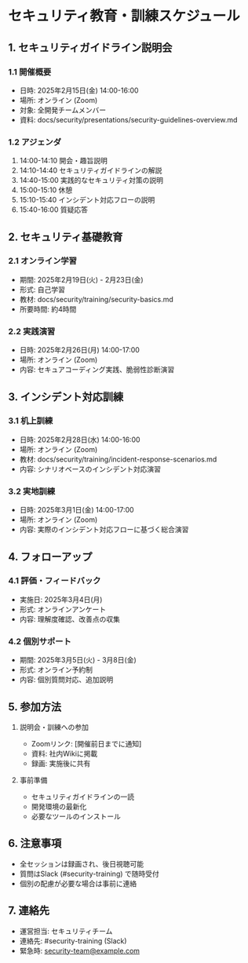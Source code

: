 # セキュリティ教育・訓練スケジュール

## 1. セキュリティガイドライン説明会

### 1.1 開催概要

- 日時: 2025年2月15日(金) 14:00-16:00
- 場所: オンライン (Zoom)
- 対象: 全開発チームメンバー
- 資料: docs/security/presentations/security-guidelines-overview.md

### 1.2 アジェンダ

1. 14:00-14:10 開会・趣旨説明
2. 14:10-14:40 セキュリティガイドラインの解説
3. 14:40-15:00 実践的なセキュリティ対策の説明
4. 15:00-15:10 休憩
5. 15:10-15:40 インシデント対応フローの説明
6. 15:40-16:00 質疑応答

## 2. セキュリティ基礎教育

### 2.1 オンライン学習

- 期間: 2025年2月19日(火) - 2月23日(金)
- 形式: 自己学習
- 教材: docs/security/training/security-basics.md
- 所要時間: 約4時間

### 2.2 実践演習

- 日時: 2025年2月26日(月) 14:00-17:00
- 場所: オンライン (Zoom)
- 内容: セキュアコーディング実践、脆弱性診断演習

## 3. インシデント対応訓練

### 3.1 机上訓練

- 日時: 2025年2月28日(水) 14:00-16:00
- 場所: オンライン (Zoom)
- 教材: docs/security/training/incident-response-scenarios.md
- 内容: シナリオベースのインシデント対応演習

### 3.2 実地訓練

- 日時: 2025年3月1日(金) 14:00-17:00
- 場所: オンライン (Zoom)
- 内容: 実際のインシデント対応フローに基づく総合演習

## 4. フォローアップ

### 4.1 評価・フィードバック

- 実施日: 2025年3月4日(月)
- 形式: オンラインアンケート
- 内容: 理解度確認、改善点の収集

### 4.2 個別サポート

- 期間: 2025年3月5日(火) - 3月8日(金)
- 形式: オンライン予約制
- 内容: 個別質問対応、追加説明

## 5. 参加方法

1. 説明会・訓練への参加

   - Zoomリンク: [開催前日までに通知]
   - 資料: 社内Wikiに掲載
   - 録画: 実施後に共有

2. 事前準備
   - セキュリティガイドラインの一読
   - 開発環境の最新化
   - 必要なツールのインストール

## 6. 注意事項

- 全セッションは録画され、後日視聴可能
- 質問はSlack (#security-training) で随時受付
- 個別の配慮が必要な場合は事前に連絡

## 7. 連絡先

- 運営担当: セキュリティチーム
- 連絡先: #security-training (Slack)
- 緊急時: security-team@example.com
